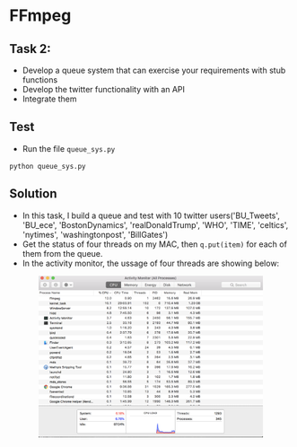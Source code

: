 # FFmpeg

## Task 2: 
- Develop a queue system that can exercise your requirements with stub functions
- Develop the twitter functionality with an API
- Integrate them

## Test
- Run the file ```queue_sys.py```
```
python queue_sys.py
```

## Solution
- In this task, I build a queue and test with 10 twitter users('BU_Tweets', 'BU_ece', 'BostonDynamics', 'realDonaldTrump', 'WHO', 'TIME', 'celtics', 'nytimes', 'washingtonpost', 'BillGates')
- Get the status of four threads on my MAC, then ```q.put(item)``` for each of them from the queue.
- In the activity monitor, the ussage of four threads are showing below:
<p align="middle">
  <img src= "https://github.com/BUEC500C1/video-zhangyanyu0722/blob/master/task2/img/11.png" width= 400>
</p>


